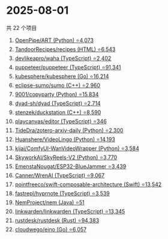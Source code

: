 # 2025-08-01

共 22 个项目

<!-- BEGIN GITHUB -->
<!-- 最后更新时间 2025-08-01 23:10:39 +0800 -->
1. [OpenPipe/ART (Python) ⭐4,073](https://github.com/OpenPipe/ART)
1. [TandoorRecipes/recipes (HTML) ⭐6,543](https://github.com/TandoorRecipes/recipes)
1. [devlikeapro/waha (TypeScript) ⭐2,402](https://github.com/devlikeapro/waha)
1. [puppeteer/puppeteer (TypeScript) ⭐91,341](https://github.com/puppeteer/puppeteer)
1. [kubesphere/kubesphere (Go) ⭐16,214](https://github.com/kubesphere/kubesphere)
1. [eclipse-sumo/sumo (C++) ⭐2,960](https://github.com/eclipse-sumo/sumo)
1. [9001/copyparty (Python) ⭐15,834](https://github.com/9001/copyparty)
1. [dyad-sh/dyad (TypeScript) ⭐2,714](https://github.com/dyad-sh/dyad)
1. [stenzek/duckstation (C++) ⭐8,590](https://github.com/stenzek/duckstation)
1. [playcanvas/editor (TypeScript) ⭐346](https://github.com/playcanvas/editor)
1. [TideDra/zotero-arxiv-daily (Python) ⭐2,300](https://github.com/TideDra/zotero-arxiv-daily)
1. [Huanshere/VideoLingo (Python) ⭐14,193](https://github.com/Huanshere/VideoLingo)
1. [kijai/ComfyUI-WanVideoWrapper (Python) ⭐3,584](https://github.com/kijai/ComfyUI-WanVideoWrapper)
1. [SkyworkAI/SkyReels-V2 (Python) ⭐3,770](https://github.com/SkyworkAI/SkyReels-V2)
1. [EmenstaNougat/ESP32-BlueJammer ⭐3,439](https://github.com/EmenstaNougat/ESP32-BlueJammer)
1. [Canner/WrenAI (TypeScript) ⭐9,067](https://github.com/Canner/WrenAI)
1. [pointfreeco/swift-composable-architecture (Swift) ⭐13,542](https://github.com/pointfreeco/swift-composable-architecture)
1. [fastrepl/hyprnote (TypeScript) ⭐3,539](https://github.com/fastrepl/hyprnote)
1. [NemProject/nem (Java) ⭐51](https://github.com/NemProject/nem)
1. [linkwarden/linkwarden (TypeScript) ⭐13,345](https://github.com/linkwarden/linkwarden)
1. [rustdesk/rustdesk (Rust) ⭐94,383](https://github.com/rustdesk/rustdesk)
1. [cloudwego/eino (Go) ⭐6,057](https://github.com/cloudwego/eino)
<!-- END GITHUB -->